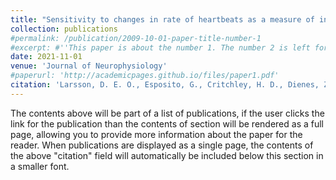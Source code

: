 ```yaml
---
title: "Sensitivity to changes in rate of heartbeats as a measure of interoceptive ability"
collection: publications
#permalink: /publication/2009-10-01-paper-title-number-1
#excerpt: #''This paper is about the number 1. The number 2 is left for future work.'
date: 2021-11-01
venue: 'Journal of Neurophysiology'
#paperurl: 'http://academicpages.github.io/files/paper1.pdf'
citation: 'Larsson, D. E. O., Esposito, G., Critchley, H. D., Dienes, Z., & Garfinkel, S. N. (2021). &quot;Sensitivity to changes in rate of heartbeats as a measure of interoceptive ability.&quot; <i>Journal of Neurophysiology</i>. 126(5).'
---
```


The contents above will be part of a list of publications, if the user clicks the link for the publication than the contents of section will be rendered as a full page, allowing you to provide more information about the paper for the reader. When publications are displayed as a single page, the contents of the above "citation" field will automatically be included below this section in a smaller font.
